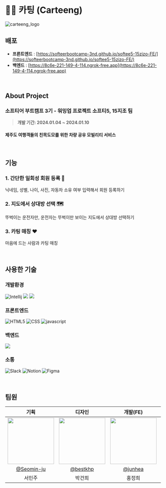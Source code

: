 # 🚙💕 카팅 (Carteeng)

![carteeng_logo](https://github.com/softeerbootcamp-3nd/softee5-15zizo-BE/assets/59831262/39a5f795-41f7-4f02-80dd-c557871c5d5c)

## 배포
- **프론트엔드** : [https://softeerbootcamp-3nd.github.io/softee5-15zizo-FE/](https://softeerbootcamp-3nd.github.io/softee5-15zizo-FE/)<br>
- **백엔드** : [https://8c6e-221-149-4-114.ngrok-free.app](https://8c6e-221-149-4-114.ngrok-free.app)

</br>

## About Project
### **소프티어 부트캠프 3기 - 워밍업 프로젝트 소프티5, 15지조 팀**
> **개발 기간: 2024.01.04 ~ 2024.01.10**

#### 제주도 여행객들의 친목도모를 위한 차량 공유 모빌리티 서비스

</br>

## 기능
### 1. 간단한 일회성 회원 등록 📝
닉네임, 성별, 나이, 사진, 자동차 소유 여부 입력해서 회원 등록하기
### 2. 지도에서 상대방 선택 🗺️
뚜벅이는 운전자만, 운전자는 뚜벅이만 보이는 지도에서 상대방 선택하기
### 3. 카팅 매칭 ♥️
마음에 드는 사람과 카팅 매칭

</br>

## 사용한 기술

### 개발환경
![Intellij](https://img.shields.io/badge/Intellijidea-000000?style=for-the-badge&logo=intellijidea&logoColor=white)
<img src="https://img.shields.io/badge/git-F05032?style=for-the-badge&logo=git&logoColor=white">
<img src="https://img.shields.io/badge/github-181717?style=for-the-badge&logo=github&logoColor=white"> 

### 프론트엔드
![HTML5](https://img.shields.io/badge/HTML-E34F26?style=for-the-badge&logo=html5&logoColor=white)
![CSS](https://img.shields.io/badge/CSS-1572B6?style=for-the-badge&logo=css3&logoColor=white)
![javascript](https://img.shields.io/badge/javascript-F7DF1E?style=for-the-badge&logo=javascript&logoColor=white)

### 백엔드
<img src="https://img.shields.io/badge/springboot-6DB33F?style=for-the-badge&logo=springboot&logoColor=white">

### 소통
![Slack](https://img.shields.io/badge/Slack-4A154B?style=for-the-badge&logo=Slack&logoColor=white)
![Notion](https://img.shields.io/badge/Notion-000000?style=for-the-badge&logo=Notion&logoColor=white)
![Figma](https://img.shields.io/badge/Figma-F24E1E?style=for-the-badge&logo=figma&logoColor=white)

</br>

## 팀원
| 기획 | 디자인 | 개발(FE) | 개발(FE) | 개발(BE) | 개발(BE) |
|:-----:|:-----:|:-----:|:-----:|:-----:|:-----:|
| <img src="https://github.com/Seomin-ju.png" width="150" height="150"> | <img src="https://github.com/bestkhp.png" width="150" height="150"> | <img src="https://github.com/junhea.png" width="150" height="150"> | <img src="https://github.com/chjih.png" width="150" height="150"> | <img src="https://github.com/eekrwl.png" width="150" height="150"> | <img src="https://github.com/thecloer.png" width="150" height="150"> |
| [@Seomin-ju](https://github.com/Seomin-ju) | [@bestkhp](https://github.com/bestkhp) | [@junhea](https://github.com/junhea) | [@chjih](https://github.com/chjih) | [@eekrwl](https://github.com/eekrwl) | [@thecloer](https://github.com/thecloer) |
| 서민주 | 박건희 | 홍정희 | 천지홍 | 안채완 | 최석규 |
